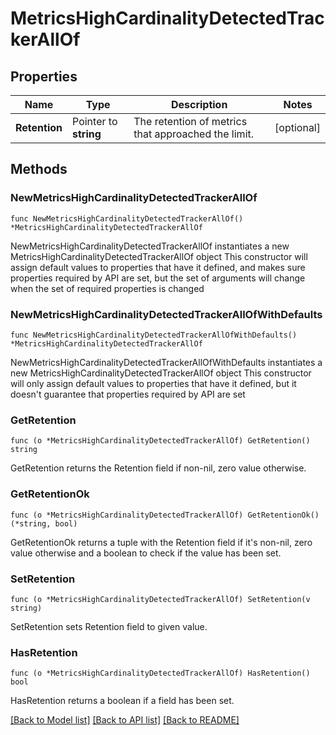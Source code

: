 # MetricsHighCardinalityDetectedTrackerAllOf

## Properties

Name | Type | Description | Notes
------------ | ------------- | ------------- | -------------
**Retention** | Pointer to **string** | The retention of metrics that approached the limit. | [optional] 

## Methods

### NewMetricsHighCardinalityDetectedTrackerAllOf

`func NewMetricsHighCardinalityDetectedTrackerAllOf() *MetricsHighCardinalityDetectedTrackerAllOf`

NewMetricsHighCardinalityDetectedTrackerAllOf instantiates a new MetricsHighCardinalityDetectedTrackerAllOf object
This constructor will assign default values to properties that have it defined,
and makes sure properties required by API are set, but the set of arguments
will change when the set of required properties is changed

### NewMetricsHighCardinalityDetectedTrackerAllOfWithDefaults

`func NewMetricsHighCardinalityDetectedTrackerAllOfWithDefaults() *MetricsHighCardinalityDetectedTrackerAllOf`

NewMetricsHighCardinalityDetectedTrackerAllOfWithDefaults instantiates a new MetricsHighCardinalityDetectedTrackerAllOf object
This constructor will only assign default values to properties that have it defined,
but it doesn't guarantee that properties required by API are set

### GetRetention

`func (o *MetricsHighCardinalityDetectedTrackerAllOf) GetRetention() string`

GetRetention returns the Retention field if non-nil, zero value otherwise.

### GetRetentionOk

`func (o *MetricsHighCardinalityDetectedTrackerAllOf) GetRetentionOk() (*string, bool)`

GetRetentionOk returns a tuple with the Retention field if it's non-nil, zero value otherwise
and a boolean to check if the value has been set.

### SetRetention

`func (o *MetricsHighCardinalityDetectedTrackerAllOf) SetRetention(v string)`

SetRetention sets Retention field to given value.

### HasRetention

`func (o *MetricsHighCardinalityDetectedTrackerAllOf) HasRetention() bool`

HasRetention returns a boolean if a field has been set.


[[Back to Model list]](../README.md#documentation-for-models) [[Back to API list]](../README.md#documentation-for-api-endpoints) [[Back to README]](../README.md)


